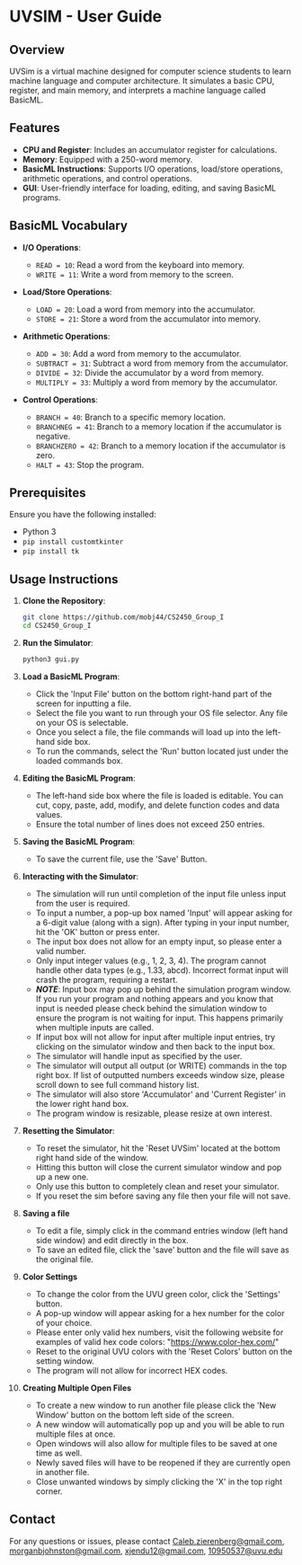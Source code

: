 # UVSIM - User Guide

## Overview

UVSim is a virtual machine designed for computer science students to learn machine language and computer architecture. It simulates a basic CPU, register, and main memory, and interprets a machine language called BasicML.


## Features

- **CPU and Register**: Includes an accumulator register for calculations.
- **Memory**: Equipped with a 250-word memory.
- **BasicML Instructions**: Supports I/O operations, load/store operations, arithmetic operations, and control operations.
- **GUI**: User-friendly interface for loading, editing, and saving BasicML programs.


## BasicML Vocabulary

- **I/O Operations**:
  - `READ = 10`: Read a word from the keyboard into memory.
  - `WRITE = 11`: Write a word from memory to the screen.

- **Load/Store Operations**:
  - `LOAD = 20`: Load a word from memory into the accumulator.
  - `STORE = 21`: Store a word from the accumulator into memory.

- **Arithmetic Operations**:
  - `ADD = 30`: Add a word from memory to the accumulator.
  - `SUBTRACT = 31`: Subtract a word from memory from the accumulator.
  - `DIVIDE = 32`: Divide the accumulator by a word from memory.
  - `MULTIPLY = 33`: Multiply a word from memory by the accumulator.

- **Control Operations**:
  - `BRANCH = 40`: Branch to a specific memory location.
  - `BRANCHNEG = 41`: Branch to a memory location if the accumulator is negative.
  - `BRANCHZERO = 42`: Branch to a memory location if the accumulator is zero.
  - `HALT = 43`: Stop the program.


## Prerequisites

Ensure you have the following installed:
- Python 3
- `pip install customtkinter`
- `pip install tk`


## Usage Instructions
1. **Clone the Repository**:

   ```sh
   git clone https://github.com/mobj44/CS2450_Group_I
   cd CS2450_Group_I


2. **Run the Simulator**:

   ```sh
   python3 gui.py
   ```


3. **Load a BasicML Program**:

   - Click the 'Input File' button on the bottom right-hand part of the screen for inputting a file.
   - Select the file you want to run through your OS file selector. Any file on your OS is selectable.
   - Once you select a file, the file commands will load up into the left-hand side box.
   - To run the commands, select the 'Run' button located just under the loaded commands box.


3. **Editing the BasicML Program**:

   - The left-hand side box where the file is loaded is editable. You can cut, copy, paste, add, modify, and delete function codes and data values.
   - Ensure the total number of lines does not exceed 250 entries.


4. **Saving the BasicML Program**:
   
   - To save the current file, use the 'Save' Button.


5. **Interacting with the Simulator**:
   
   - The simulation will run until completion of the input file unless input from the user is required.
   - To input a number, a pop-up box named 'Input' will appear asking for a 6-digit value (along with a sign). After typing in your input number, hit the 'OK' button or press enter.
   - The input box does not allow for an empty input, so please enter a valid number.
   - Only input integer values (e.g., 1, 2, 3, 4). The program cannot handle other data types (e.g., 1.33, abcd). Incorrect format input will crash the program, requiring a restart.
   - ***NOTE***: Input box may pop up behind the simulation program window. If you run your program and nothing appears and you know that input is needed please check behind the simulation window to ensure the program is not waiting for input. This happens primarily when multiple inputs are called.
   - If input box will not allow for input after multiple input entries, try clicking on the simulator window and then back to the input box.
   - The simulator will handle input as specified by the user.
   - The simulator will output all output (or WRITE) commands in the top right box. If list of outputted numbers exceeds window size, please scroll down to see full command history list.
   - The simulator will also store 'Accumulator' and 'Current Register' in the lower right hand box.
   -  The program window is resizable, please resize at own interest.


5. **Resetting the Simulator**:

   - To reset the simulator, hit the 'Reset UVSim' located at the bottom right hand side of the window.
   - Hitting this button will close the current simulator window and pop up a new one.
   - Only use this button to completely clean and reset your simulator.
   - If you reset the sim before saving any file then your file will not save.


6. **Saving a file**

   - To edit a file, simply click in the command entries window (left hand side window) and edit directly in the box.
   - To save an edited file, click the 'save' button and the file will save as the original file.


7. **Color Settings**

   - To change the color from the UVU green color, click the 'Settings' button.
   - A pop-up window will appear asking for a hex number for the color of your choice.
   - Please enter only valid hex numbers, visit the following website for examples of valid hex code colors: "https://www.color-hex.com/"
   - Reset to the original UVU colors with the 'Reset Colors' button on the setting window.
   - The program will not allow for incorrect HEX codes.
  
8. **Creating Multiple Open Files**
   - To create a new window to run another file please click the 'New Window' button on the bottom left side of the screen.
   - A new window will automatically pop up and you will be able to run multiple files at once.
   - Open windows will also allow for multiple files to be saved at one time as well.
   - Newly saved files will have to be reopened if they are currently open in another file.
   - Close unwanted windows by simply clicking the 'X' in the top right corner. 


## Contact
For any questions or issues, please contact 
Caleb.zierenberg@gmail.com, morganbjohnston@gmail.com, xjendu12@gmail.com, 10950537@uvu.edu
